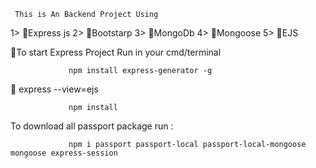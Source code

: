   
     This is An Backend Project Using 
1> 🔴Express js
2> 🔴Bootstarp
3> 🔴MongoDb
4> 🔴Mongoose
5> 🔴EJS

🔴To start  Express Project Run in your cmd/terminal 

                 npm install express-generator -g
 
 🔴              express <my app> --view=ejs

                 npm install 


To download all passport package run :

                 npm i passport passport-local passport-local-mongoose  mongoose express-session
